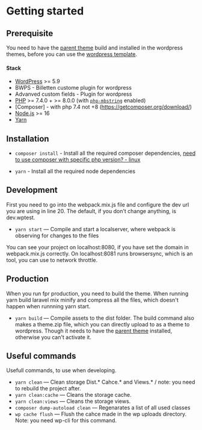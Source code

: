 # Getting started
<!-- panels:start -->
<!-- div:title-panel -->

## Prerequisite

<!-- div:left-panel -->
You need to have the [parent theme](https://github.com/billetten/wordpress_parent-template) build and installed in the wordpress themes, before you can use the [wordpress template](https://github.com/billetten/wordpress_template).
#### Stack
- [WordPress](https://wordpress.org/) >= 5.9
- BWPS - Billetten custome plugin for wordpress
- Advanved custom fields - Plugin for wordpress
- [PHP](https://secure.php.net/manual/en/install.php) >= 7.4.0 + >= 8.0.0 (with [`php-mbstring`](https://secure.php.net/manual/en/book.mbstring.php) enabled)
- [Composer] - with php 7.4 not +8 (https://getcomposer.org/download/)
- [Node.js](http://nodejs.org/) >= 16
- [Yarn](https://yarnpkg.com/en/docs/install)


<!-- div:title-panel -->
## Installation 
<!-- div:left-panel -->
- `composer install` - Install all the required composer dependencies, [need to use composer with specific php version? - linux](wordpressDevelopment/linux/composer/index?id=get-composer-to-use-a-specific-php-version)

- `yarn` - Install all the required node dependencies

<!-- div:title-panel -->
## Development
<!-- div:left-panel -->
First you need to go into the webpack.mix.js file and configure the dev url you are using in line 20.
The default, if you don't change anything, is dev.wptest.

- `yarn start` — Compile and start a localserver, where webpack is observing for changes to the files 

You can see your project on localhost:8080, if you have set the domain in webpack.mix.js correctly. 
On localhost:8081 runs browsersync, which is an tool, you can use to network throttle. 

<!-- div:title-panel -->
## Production
<!-- div:left-panel -->
When you run fpr production, you need to build the theme. 
When running yarn build laravel mix minify and compress all the files, which doesn't happen when runnning yarn start. 

- `yarn build` — Compile assets to the dist folder.
The build command also makes a theme.zip file, which you can directly upload to as a theme to wordpress.
Though it needs to have the [parent theme](https://github.com/billetten/wordpress_parent-template) installed, otherwise you can't activate it.  

<!-- div:title-panel -->
## Useful commands
Usefull commands, to use when developing. 
<!-- div:left-panel -->
- `yarn clean` — Clean storage Dist.* Cahce.* and Views.* / note: you need to rebuild the project after. 
- `yarn clean:cache` — Cleans the storage cache.
- `yarn clean:views` — Cleans the storage views.
- `composer dump-autoload clean` — Regenarates a list of all used classes 
- `wp cache flush` — Flush the cahce made in the wp uploads directory. Note: you need wp-cli for this command.  

<!-- panels:end -->